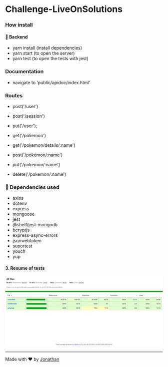 # Challenge-LiveOnSolutions

### How install

#### :rocket: Backend

- yarn install (install dependencies)
- yarn start (to open the server)
- yarn test (to open the tests with jest)

### Documentation

- navigate to ‘public/apidoc/index.html’

### Routes

- post('/user’)
- post('/session')
- put('/user');

- get('/pokemon')
- get('/pokemon/details/:name')
- post('/pokemon/:name')
- put('/pokemon/:name')
- delete('/pokemon/:name')


### :rocket: Dependencies used

- axios
- dotenv
- express
- mongoose
- jest
- @shelf/jest-mongodb
- bcryptjs
- express-async-errors
- jsonwebtoken
- suportest
- youch
- yup

#### 3. Resume of tests

![Alt Text](public/apidoc/img/tests.png)

---

Made with ♥ by [Jonathan](https://www.linkedin.com/in/jonathan-barros-franco)
